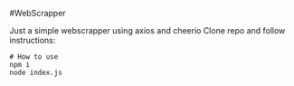 #WebScrapper

Just a simple webscrapper using axios and cheerio
Clone repo and follow instructions: 

```
# How to use
npm i
node index.js
```
